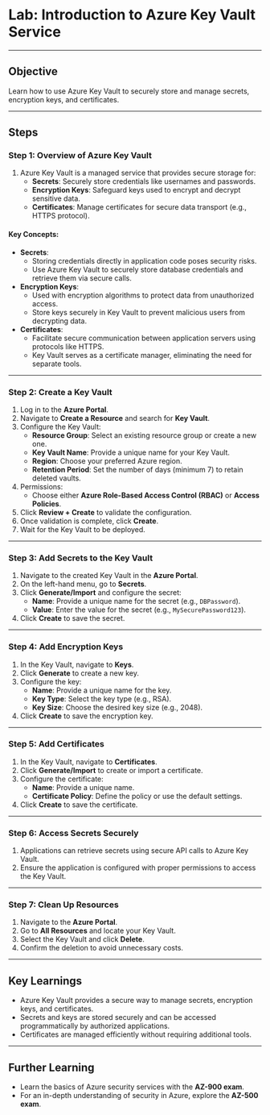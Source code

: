 
# Lab: Introduction to Azure Key Vault Service

---

## **Objective**
Learn how to use Azure Key Vault to securely store and manage secrets, encryption keys, and certificates.

---

## **Steps**

### **Step 1: Overview of Azure Key Vault**
1. Azure Key Vault is a managed service that provides secure storage for:
   - **Secrets**: Securely store credentials like usernames and passwords.
   - **Encryption Keys**: Safeguard keys used to encrypt and decrypt sensitive data.
   - **Certificates**: Manage certificates for secure data transport (e.g., HTTPS protocol).

#### **Key Concepts**:
- **Secrets**:
  - Storing credentials directly in application code poses security risks.
  - Use Azure Key Vault to securely store database credentials and retrieve them via secure calls.
- **Encryption Keys**:
  - Used with encryption algorithms to protect data from unauthorized access.
  - Store keys securely in Key Vault to prevent malicious users from decrypting data.
- **Certificates**:
  - Facilitate secure communication between application servers using protocols like HTTPS.
  - Key Vault serves as a certificate manager, eliminating the need for separate tools.

---

### **Step 2: Create a Key Vault**
1. Log in to the **Azure Portal**.
2. Navigate to **Create a Resource** and search for **Key Vault**.
3. Configure the Key Vault:
   - **Resource Group**: Select an existing resource group or create a new one.
   - **Key Vault Name**: Provide a unique name for your Key Vault.
   - **Region**: Choose your preferred Azure region.
   - **Retention Period**: Set the number of days (minimum 7) to retain deleted vaults.
4. Permissions:
   - Choose either **Azure Role-Based Access Control (RBAC)** or **Access Policies**.
5. Click **Review + Create** to validate the configuration.
6. Once validation is complete, click **Create**.
7. Wait for the Key Vault to be deployed.

---

### **Step 3: Add Secrets to the Key Vault**
1. Navigate to the created Key Vault in the **Azure Portal**.
2. On the left-hand menu, go to **Secrets**.
3. Click **Generate/Import** and configure the secret:
   - **Name**: Provide a unique name for the secret (e.g., `DBPassword`).
   - **Value**: Enter the value for the secret (e.g., `MySecurePassword123`).
4. Click **Create** to save the secret.

---

### **Step 4: Add Encryption Keys**
1. In the Key Vault, navigate to **Keys**.
2. Click **Generate** to create a new key.
3. Configure the key:
   - **Name**: Provide a unique name for the key.
   - **Key Type**: Select the key type (e.g., RSA).
   - **Key Size**: Choose the desired key size (e.g., 2048).
4. Click **Create** to save the encryption key.

---

### **Step 5: Add Certificates**
1. In the Key Vault, navigate to **Certificates**.
2. Click **Generate/Import** to create or import a certificate.
3. Configure the certificate:
   - **Name**: Provide a unique name.
   - **Certificate Policy**: Define the policy or use the default settings.
4. Click **Create** to save the certificate.

---

### **Step 6: Access Secrets Securely**
1. Applications can retrieve secrets using secure API calls to Azure Key Vault.
2. Ensure the application is configured with proper permissions to access the Key Vault.

---

### **Step 7: Clean Up Resources**
1. Navigate to the **Azure Portal**.
2. Go to **All Resources** and locate your Key Vault.
3. Select the Key Vault and click **Delete**.
4. Confirm the deletion to avoid unnecessary costs.

---

## **Key Learnings**
- Azure Key Vault provides a secure way to manage secrets, encryption keys, and certificates.
- Secrets and keys are stored securely and can be accessed programmatically by authorized applications.
- Certificates are managed efficiently without requiring additional tools.

---

## **Further Learning**
- Learn the basics of Azure security services with the **AZ-900 exam**.
- For an in-depth understanding of security in Azure, explore the **AZ-500 exam**.

